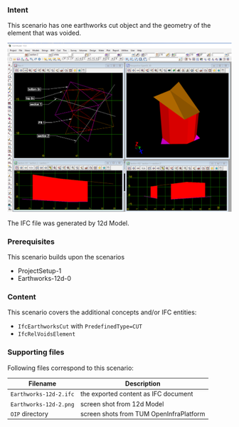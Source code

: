 
### Intent

This scenario has one earthworks cut object and the geometry of the element that was voided.

![earthworks12d21](../Earthworks-12d-2/Earthworks-12d-2.png  "One Earthworks Cut Object") 

The IFC file was generated by 12d Model. 

### Prerequisites

This scenario builds upon the scenarios

- ProjectSetup-1
- Earthworks-12d-0

### Content

This scenario covers the additional concepts and/or IFC entities:

- `IfcEarthworksCut` with `PredefinedType=CUT`
- `IfcRelVoidsElement`

### Supporting files

Following files correspond to this scenario:

| Filename                 | Description                              |
|--------------------------|------------------------------------------|
| `Earthworks-12d-2.ifc`    | the exported content as IFC document     |
| `Earthworks-12d-2.png`    | screen shot from 12d Model               |
| `OIP` directory | screen shots from TUM OpenInfraPlatform   |

